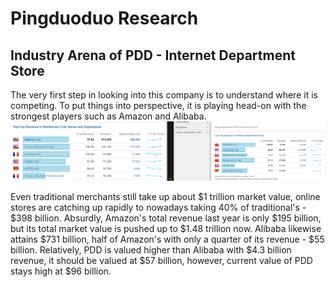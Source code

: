 # Pingduoduo Research

## Industry Arena of PDD - Internet Department Store

The very first step in looking into this company is to understand where it is competing. To put things into perspective, it is playing head-on with the strongest players such as Amazon and Alibaba. 
![internet department store](https://github.com/znaixian/Blogs/blob/master/Industry/media/department%20store%20general%20merchandise%20retail.png)

Even traditional merchants still take up about $1 trillion market value, online stores are catching up rapidly to nowadays taking 40% of traditional's - $398 billion. Absurdly, Amazon's total revenue last year is only $195 billion, but its total market value is pushed up to $1.48 trillion now. Alibaba likewise attains $731 billion, half of Amazon's with  only a quarter of its revenue - $55 billion. Relatively, PDD is valued higher than Alibaba with $4.3 billion revenue, it should be valued at $57 billion, however, current value of PDD stays high at $96 billion.



